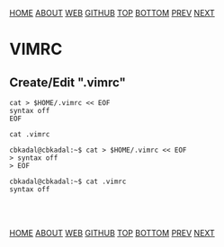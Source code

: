 ---
---

[HOME](index.md)
[ABOUT](README.md)
[WEB](https://osp4diss.vlsm.org/)
[GITHUB](https://github.com/UI-FASILKOM-OS/osp4diss/)
[TOP](#)
[BOTTOM](#endofpage)
[PREV](osp-105.md)
[NEXT](index.md)


# VIMRC

## Create/Edit  "**.vimrc**"

```
cat > $HOME/.vimrc << EOF
syntax off
EOF

cat .vimrc

```

```
cbkadal@cbkadal:~$ cat > $HOME/.vimrc << EOF
> syntax off
> EOF

cbkadal@cbkadal:~$ cat .vimrc
syntax off

```

<br id="endofpage"><br>

[HOME](index.md)
[ABOUT](README.md)
[WEB](https://osp4diss.vlsm.org/)
[GITHUB](https://github.com/UI-FASILKOM-OS/osp4diss/)
[TOP](#)
[BOTTOM](#endofpage)
[PREV](osp-105.md)
[NEXT](index.md)
<br>

